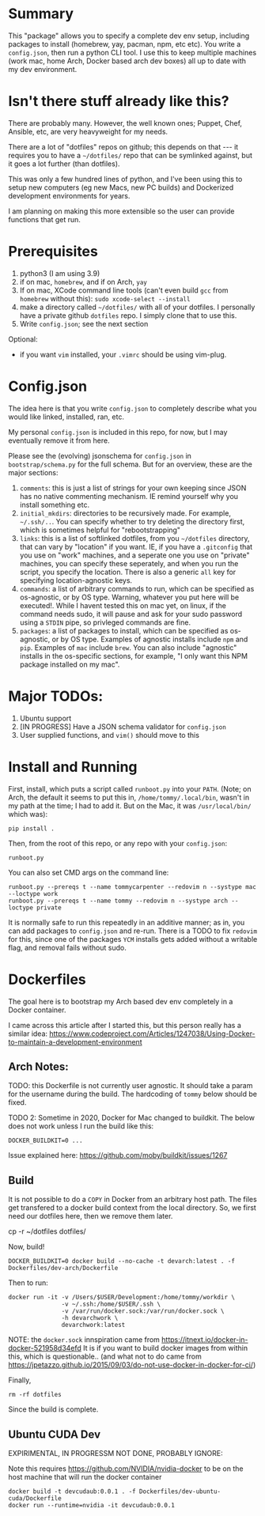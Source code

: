 # Summary
This "package" allows you to specify a complete dev env setup, including packages to install (homebrew, yay, pacman, npm, etc etc).
You write a `config.json`, then run a python CLI tool.
I use this to keep multiple machines (work mac, home Arch, Docker based arch dev boxes) all up to date with my dev environment.

# Isn't there stuff already like this?
There are probably many. However, the well known ones; Puppet, Chef, Ansible, etc, are very heavyweight for my needs.

There are a lot of "dotfiles" repos on github; this depends on that --- it requires you to have a `~/dotfiles/` repo that can be symlinked against, but it goes a lot further (than dotfiles).

This was only a few hundred lines of python, and I've been using this to setup new computers (eg new Macs, new PC builds) and Dockerized development environments for years.

I am planning on making this more extensible so the user can provide functions that get run.

# Prerequisites

1. python3 (I am using 3.9)
2. if on mac, `homebrew`, and if on Arch, `yay`
3. If on mac, XCode command line tools (can't even build `gcc` from `homebrew` without this): `sudo xcode-select --install`
4. make a directory called `~/dotfiles/` with all of your dotfiles. I personally have a private github `dotfiles` repo. I simply clone that to use this.
5. Write `config.json`; see the next section

Optional:
- if you want `vim` installed, your `.vimrc` should be using vim-plug.

# Config.json
The idea here is that you write `config.json` to completely describe what you would like linked, installed, ran, etc.

My personal `config.json` is included in this repo, for now, but I may eventually remove it from here.

Please see the (evolving) jsonschema for `config.json` in `bootstrap/schema.py` for the full schema.
But for an overview, these are the major sections:

1. `comments`: this is just a list of strings for your own keeping since JSON has no native commenting mechanism. IE remind yourself why you install something etc.
2. `initial_mkdirs`: directories to be recursively made. For example, `~/.ssh/..`. You can specify whether to try deleting the directory first, which is sometimes helpful for "rebootstrapping"
3. `links`: this is a list of softlinked dotfiles, from you `~/dotfiles` directory, that can vary by "location" if you want. IE, if you have a `.gitconfig` that you use on "work" machines, and a seperate one you use on "private" machines, you can specify these seperately, and when you run the script, you specify the location. There is also a generic `all` key for specifying location-agnostic keys.
4. `commands`: a list of arbitrary commands to run, which can be specified as os-agnostic, or by OS type. Warning, whatever you put here will be executed!. While I havent tested this on mac yet, on linux, if the command needs sudo, it will pause and ask for your sudo password using a `STDIN` pipe, so privleged commands are fine.
5. `packages`: a list of packages to install, which can be specified as os-agnostic, or by OS type. Examples of agnostic installs include `npm` and `pip`. Examples of `mac` include `brew`. You can also include "agnostic" installs in the os-specific sections, for example, "I only want this NPM package installed on my mac".


# Major TODOs:

1. Ubuntu support
2. [IN PROGRESS] Have a JSON schema validator for `config.json`
3. User supplied functions, and `vim()` should move to this

# Install and Running

First, install, which puts a script called `runboot.py` into your `PATH`. (Note; on Arch, the default it seems to put this in, `/home/tommy/.local/bin`, wasn't in my path at the time; I had to add it. But on the Mac, it was `/usr/local/bin/` which was):

    pip install .

Then, from the root of this repo, or any repo with your `config.json`:

    runboot.py

You can also set CMD args on the command line:

    runboot.py --prereqs t --name tommycarpenter --redovim n --systype mac --loctype work
    runboot.py --prereqs t --name tommy --redovim n --systype arch --loctype private

It is normally safe to run this repeatedly in an additive manner; as in, you can add packages to `config.json` and re-run.
There is a TODO to fix `redovim` for this, since one of the packages `YCM` installs gets added without a writable flag, and removal fails without sudo.

# Dockerfiles

The goal here is to bootstrap my Arch based dev env completely in a Docker container.

I came across this article after I started this, but this person really has a similar idea: https://www.codeproject.com/Articles/1247038/Using-Docker-to-maintain-a-development-environment

## Arch Notes:
TODO: this Dockerfile is not currently user agnostic. It should take a param for the username during the build. The hardcoding of `tommy` below should be fixed.

TODO 2: Sometime in 2020, Docker for Mac changed to buildkit.
The below does not work unless I run the build like this:

    DOCKER_BUILDKIT=0 ...

Issue explained here: https://github.com/moby/buildkit/issues/1267

## Build
It is not possible to do a `COPY` in Docker from an arbitrary host path.
The files get transfered to a docker build context from the local directory.
So, we first need our dotfiles here, then we remove them later.

   cp -r ~/dotfiles dotfiles/

Now, build!

    DOCKER_BUILDKIT=0 docker build --no-cache -t devarch:latest . -f Dockerfiles/dev-arch/Dockerfile

Then to run:

    docker run -it -v /Users/$USER/Development:/home/tommy/workdir \
                   -v ~/.ssh:/home/$USER/.ssh \
                   -v /var/run/docker.sock:/var/run/docker.sock \
                   -h devarchwork \
                   devarchwork:latest

NOTE: the `docker.sock` innspiration came from https://itnext.io/docker-in-docker-521958d34efd
It is if you want to build docker images from within this, which is questionable..
(and what not to do came from https://jpetazzo.github.io/2015/09/03/do-not-use-docker-in-docker-for-ci/)

Finally,

    rm -rf dotfiles

Since the build is complete.

## Ubuntu CUDA Dev
EXPIRIMENTAL, IN PROGRESSM NOT DONE, PROBABLY IGNORE:

Note this requires https://github.com/NVIDIA/nvidia-docker to be on the host machine that will run the docker container
```
docker build -t devcudaub:0.0.1 . -f Dockerfiles/dev-ubuntu-cuda/Dockerfile
docker run --runtime=nvidia -it devcudaub:0.0.1
```
